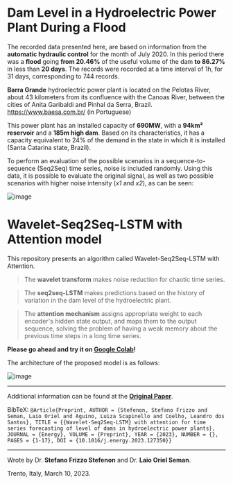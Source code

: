 # Dam Level in a Hydroelectric Power Plant During a Flood

The recorded data presented here, are based on information from the **automatic hydraulic control** for the month of July 2020. 
In this period there was a **flood** going **from 20.46%** of the useful volume of the dam **to 86.27%** in less than **20 days**. 
The records were recorded at a time interval of 1h, for 31 days, corresponding to 744 records.

**Barra Grande** hydroelectric power plant is located on the Pelotas River, about 43 kilometers from its confluence with the Canoas River, between the cities of Anita Garibaldi and Pinhal da Serra, Brazil.
https://www.baesa.com.br/ (in Portuguese)

This power plant has an installed capacity of **690MW**, with a **94km² reservoir** and a **185m high dam**. Based on its characteristics, it has a capacity equivalent to 24% of the demand in the state in which it is installed (Santa Catarina state, Brazil).

To perform an evaluation of the possible scenarios in a sequence-to-sequence (Seq2Seq) time series, noise is included randomly. Using this data, it is possible to evaluate the original signal, as well as two possible scenarios with higher noise intensity (_x1_ and _x2_), as can be seen:

![image](https://user-images.githubusercontent.com/88292916/223682353-37184d39-a204-498d-8153-c7dcba5305c6.png)

# Wavelet-Seq2Seq-LSTM with Attention model

This repository presents an algorithm called Wavelet-Seq2Seq-LSTM with Attention.

> The **wavelet transform** makes noise reduction for chaotic time series.

> The **seq2seq-LSTM** makes predictions based on the history of variation in the dam level of the hydroelectric plant.

> The **attention mechanism** assigns appropriate weight to each encoder's hidden state output, and maps them to the output sequence, solving the problem of having a weak memory about the previous time steps in a long time series.

**Please go ahead and try it on [Google Colab](https://colab.research.google.com/github/SFStefenon/DamLevelHydroelectric/blob/main/Wavelet-Seq2Seq-LSTM-Attention.ipynb)!**
 
The architecture of the proposed model is as follows:

![image](https://user-images.githubusercontent.com/88292916/223674069-708ecf87-0bac-4abe-a16c-df7b05013a0f.png)

---

Additional information can be found at the **[Original Paper](https://doi.org/10.1016/j.energy.2023.127350)**.

BibTeX:
`@Article{Preprint, AUTHOR = {Stefenon, Stefano Frizzo and Seman, Laio Oriel and Aquino, Luiza Scapinello and Coelho, Leandro dos Santos}, TITLE = {{Wavelet-Seq2Seq-LSTM} with attention for time series forecasting of level of dams in hydroelectric power plants}, JOURNAL = {Energy}, VOLUME = {Preprint}, YEAR = {2023}, NUMBER = {}, PAGES = {1-17}, DOI = {10.1016/j.energy.2023.127350}}`

---
Wrote by Dr. **Stefano Frizzo Stefenon** and Dr. **Laio Oriel Seman**.

Trento, Italy, March 10, 2023.

